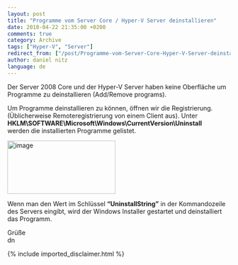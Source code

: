 ```yaml
---
layout: post
title: "Programme vom Server Core / Hyper-V Server deinstallieren"
date: 2010-04-22 21:35:00 +0200
comments: true
category: Archive
tags: ["Hyper-V", "Server"]
redirect_from: ["/post/Programme-vom-Server-Core-Hyper-V-Server-deinstallieren", "/post/programme-vom-server-core-hyper-v-server-deinstallieren"]
author: daniel nitz
language: de
---
```

<!-- more -->
<p>Der Server 2008 Core und der Hyper-V Server haben keine Oberfläche um Programme zu deinstallieren (Add/Remove programs).</p>  <p>Um Programme deinstallieren zu können, öffnen wir die Registrierung. (Üblicherweise Remoteregistrierung von einem Client aus). Unter    <br /><strong>HKLM\SOFTWARE\Microsoft\Windows\CurrentVersion\Uninstall</strong>    <br />werden die installierten Programme gelistet.</p>  <p><a href="/assets/archive/image_102.png" target="_blank"><img style="border-bottom: 0px; border-left: 0px; display: inline; border-top: 0px; border-right: 0px" title="image" border="0" alt="image" src="/assets/archive/image_thumb_102.png" width="244" height="120" /></a> </p>  <p>Wenn man den Wert im Schlüssel <strong>“UninstallString”</strong> in der Kommandozeile des Servers eingibt, wird der Windows Installer gestartet und deinstalliert das Programm.</p>  <p>Grüße   <br />dn</p>
{% include imported_disclaimer.html %}
